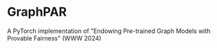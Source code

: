 # GraphPAR
A PyTorch implementation of "Endowing Pre-trained Graph Models with Provable Fairness" (WWW 2024)
